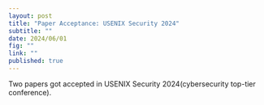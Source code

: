 ```yaml
---
layout: post
title: "Paper Acceptance: USENIX Security 2024"
subtitle: ""
date: 2024/06/01
fig: ""
link: ""
published: true
---
```


Two papers got accepted in USENIX Security 2024(cybersecurity top-tier conference).

